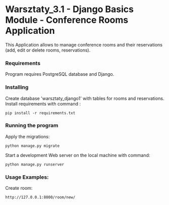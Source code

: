 # Warsztaty_3.1 - Django Basics Module - Conference Rooms Application
This Application allows to manage conference rooms and their reservations (add, edit or delete rooms, reservations).

### Requirements
Program requires PostgreSQL database and Django.

### Installing
Create database 'warsztaty_django1' with tables for rooms and reservations. Install requirements  with command :
```
pip install -r requirements.txt
```
### Running the program
Apply the migrations:
```
python manage.py migrate
```
Start a development Web server on the local machine with command:
```
python manage.py runserver
```

### Usage Examples:
Create room:
```
http://127.0.0.1:8000/room/new/
```
